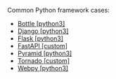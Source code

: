 Common Python framework cases:

- [Bottle [python3]](./bottle/src)
- [Django [python3]](./django/src)
- [Flask [python3]](./flask/src)
- [FastAPI [custom]](./fastapi/src)
- [Pyramid [python3]](./pyramid/src)
- [Tornado [custom]](./tornado/src)
- [Webpy [python3]](./webpy/src)